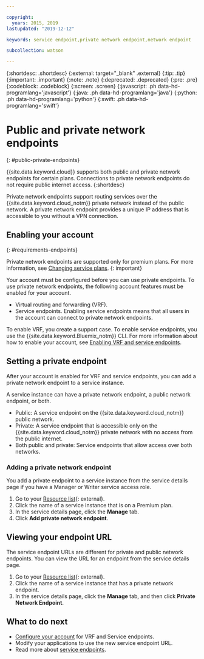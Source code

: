 ```yaml
---

copyright:
  years: 2015, 2019
lastupdated: "2019-12-12"

keywords: service endpoint,private network endpoint,network endpoint

subcollection: watson

---
```


{:shortdesc: .shortdesc}
{:external: target="_blank" .external}
{:tip: .tip}
{:important: .important}
{:note: .note}
{:deprecated: .deprecated}
{:pre: .pre}
{:codeblock: .codeblock}
{:screen: .screen}
{:javascript: .ph data-hd-programlang='javascript'}
{:java: .ph data-hd-programlang='java'}
{:python: .ph data-hd-programlang='python'}
{:swift: .ph data-hd-programlang='swift'}

# Public and private network endpoints
{: #public-private-endpoints}

{{site.data.keyword.cloud}} supports both public and private network endpoints for certain plans. Connections to private network endpoints do not require public internet access.
{:shortdesc}

Private network endpoints support routing services over the {{site.data.keyword.cloud_notm}} private network instead of the public network. A private network endpoint provides a unique IP address that is accessible to you without a VPN connection.

## Enabling your account
{: #requirements-endpoints}

Private network endpoints are supported only for premium plans. For more information, see [Changing service plans](/docs/resources?topic=resources-changing).
{: important}

Your account must be configured before you can use private endpoints. To use private network endpoints, the following account features must be enabled for your account.

- Virtual routing and forwarding (VRF).
- Service endpoints. Enabling service endpoints means that all users in the account can connect to private network endpoints.

To enable VRF, you create a support case. To enable service endpoints, you use the {{site.data.keyword.Bluemix_notm}} CLI. For more information about how to enable your account, see [Enabling VRF and service endpoints](/docs/account?topic=account-vrf-service-endpoint).

## Setting a private endpoint

After your account is enabled for VRF and service endpoints, you can add a private network endpoint to a service instance.

A service instance can have a private network endpoint, a public network endpoint, or both.

- Public: A service endpoint on the {{site.data.keyword.cloud_notm}} public network.
- Private: A service endpoint that is accessible only on the {{site.data.keyword.cloud_notm}} private network with no access from the public internet.
- Both public and private: Service endpoints that allow access over both networks.

### Adding a private network endpoint

You add a private endpoint to a service instance from the service details page if you have a Manager or Writer service access role.

1.  Go to your [Resource list](https://{DomainName}/resources){: external}.
1.  Click the name of a service instance that is on a Premium plan.
1.  In the service details page, click the **Manage** tab.
1.  Click **Add private network endpoint**.

## Viewing your endpoint URL

The service endpoint URLs are different for private and public network endpoints. You can view the URL for an endpoint from the service details page.

1.  Go to your [Resource list](https://{DomainName}/resources){: external}.
1.  Click the name of a service instance that has a private network endpoint.
1.  In the service details page, click the **Manage** tab, and then click **Private Network Endpoint**.

## What to do next
- [Configure your account](/docs/account?topic=account-vrf-service-endpoint) for VRF and Service endpoints.
- Modify your applications to use the new service endpoint URL.
- Read more about [service endpoints](/docs/resources?topic=resources-service-endpoints).
